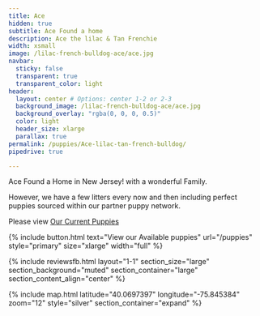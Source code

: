 ```yaml
---
title: Ace
hidden: true
subtitle: Ace Found a home
description: Ace the lilac & Tan Frenchie
width: xsmall
image: /lilac-french-bulldog-ace/ace.jpg
navbar:
  sticky: false
  transparent: true
  transparent_color: light
header:
  layout: center # Options: center 1-2 or 2-3
  background_image: /lilac-french-bulldog-ace/ace.jpg
  background_overlay: "rgba(0, 0, 0, 0.5)"
  color: light
  header_size: xlarge
  parallax: true
permalink: /puppies/Ace-lilac-tan-french-bulldog/
pipedrive: true

---
```


Ace Found a Home in New Jersey! with a wonderful Family.

However, we have a few litters every now and then including perfect puppies sourced within our partner puppy network.

Please view [Our Current Puppies](/puppies)

{% include button.html text="View our Available puppies" url="/puppies" style="primary" size="xlarge" width="full" %}

{% include reviewsfb.html 
   layout="1-1"
  section_size="large"
  section_background="muted"
  section_container="large"
  section_content_align="center"
%}


{% include map.html 
  latitude="40.0697397" 
  longitude="-75.845384" 
  zoom="12" 
  style="silver" 
  section_container="expand"
  %}